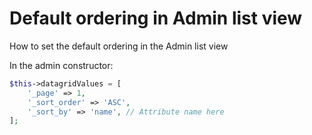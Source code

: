 # Default ordering in Admin list view
How to set the default ordering in the Admin list view

In the admin constructor:
```php
$this->datagridValues = [
    '_page' => 1,
    '_sort_order' => 'ASC',
    '_sort_by' => 'name', // Attribute name here
];
```
